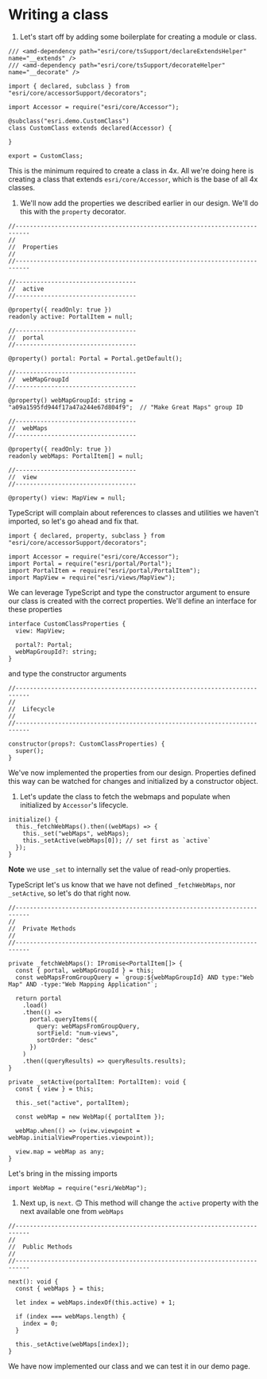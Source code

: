 # Writing a class

1. Let's start off by adding some boilerplate for creating a module or class.

  ```
  /// <amd-dependency path="esri/core/tsSupport/declareExtendsHelper" name="__extends" />
  /// <amd-dependency path="esri/core/tsSupport/decorateHelper" name="__decorate" />
  
  import { declared, subclass } from "esri/core/accessorSupport/decorators";
  
  import Accessor = require("esri/core/Accessor");
  
  @subclass("esri.demo.CustomClass")
  class CustomClass extends declared(Accessor) {
  
  }
  
  export = CustomClass;
  ```

  This is the minimum required to create a class in 4x. All we're doing here is creating a class that extends `esri/core/Accessor`, which is the base of all 4x classes.


1. We'll now add the properties we described earlier in our design. We'll do this with the `property` decorator.

  ```tsx
  //--------------------------------------------------------------------------
  //
  //  Properties
  //
  //--------------------------------------------------------------------------

  //----------------------------------
  //  active
  //----------------------------------

  @property({ readOnly: true })
  readonly active: PortalItem = null;

  //----------------------------------
  //  portal
  //----------------------------------

  @property() portal: Portal = Portal.getDefault();

  //----------------------------------
  //  webMapGroupId
  //----------------------------------

  @property() webMapGroupId: string = "a09a1595fd944f17a47a244e67d804f9";  // "Make Great Maps" group ID

  //----------------------------------
  //  webMaps
  //----------------------------------

  @property({ readOnly: true })
  readonly webMaps: PortalItem[] = null;

  //----------------------------------
  //  view
  //----------------------------------

  @property() view: MapView = null;
  ```

  TypeScript will complain about references to classes and utilities we haven't imported, so let's go ahead and fix that.

  ```tsx
  import { declared, property, subclass } from "esri/core/accessorSupport/decorators";
  
  import Accessor = require("esri/core/Accessor");
  import Portal = require("esri/portal/Portal");
  import PortalItem = require("esri/portal/PortalItem");
  import MapView = require("esri/views/MapView");
  ```

  We can leverage TypeScript and type the constructor argument to ensure our class is created with the correct properties. We'll define an interface for these properties

  ```tsx
  interface CustomClassProperties {
    view: MapView;
  
    portal?: Portal;
    webMapGroupId?: string;
  }
  ```

  and type the constructor arguments

  ```tsx
  //--------------------------------------------------------------------------
  //
  //  Lifecycle
  //
  //--------------------------------------------------------------------------

  constructor(props?: CustomClassProperties) {
    super();
  }
  ```

  We've now implemented the properties from our design. Properties defined this way can be watched for changes and initialized by a constructor object.

1. Let's update the class to fetch the webmaps and populate when initialized by `Accessor`'s lifecycle.

  ```tsx
  initialize() {
    this._fetchWebMaps().then((webMaps) => {
      this._set("webMaps", webMaps);
      this._setActive(webMaps[0]); // set first as `active`
    });
  }
  ```

  **Note** we use `_set` to internally set the value of read-only properties.

  TypeScript let's us know that we have not defined `_fetchWebMaps`, nor `_setActive`, so let's do that right now.

  ```tsx
  //--------------------------------------------------------------------------
  //
  //  Private Methods
  //
  //--------------------------------------------------------------------------

  private _fetchWebMaps(): IPromise<PortalItem[]> {
    const { portal, webMapGroupId } = this;
    const webMapsFromGroupQuery = `group:${webMapGroupId} AND type:"Web Map" AND -type:"Web Mapping Application"`;

    return portal
      .load()
      .then(() =>
        portal.queryItems({
          query: webMapsFromGroupQuery,
          sortField: "num-views",
          sortOrder: "desc"
        })
      )
      .then((queryResults) => queryResults.results);
  }

  private _setActive(portalItem: PortalItem): void {
    const { view } = this;

    this._set("active", portalItem);

    const webMap = new WebMap({ portalItem });

    webMap.when(() => (view.viewpoint = webMap.initialViewProperties.viewpoint));

    view.map = webMap as any;
  }
  ```

  Let's bring in the missing imports

  ```tsx
  import WebMap = require("esri/WebMap");
  ```

1. Next up, is `next`. 🙃 This method will change the `active` property with the next available one from `webMaps`

  ```tsx
  //--------------------------------------------------------------------------
  //
  //  Public Methods
  //
  //--------------------------------------------------------------------------

  next(): void {
    const { webMaps } = this;

    let index = webMaps.indexOf(this.active) + 1;

    if (index === webMaps.length) {
      index = 0;
    }

    this._setActive(webMaps[index]);
  }
  ```

  We have now implemented our class and we can test it in our demo page.
